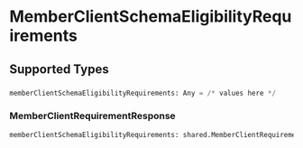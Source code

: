 # MemberClientSchemaEligibilityRequirements


## Supported Types

### 

```python
memberClientSchemaEligibilityRequirements: Any = /* values here */
```

### MemberClientRequirementResponse

```python
memberClientSchemaEligibilityRequirements: shared.MemberClientRequirementResponse = /* values here */
```


